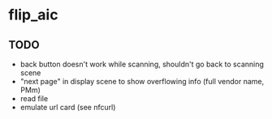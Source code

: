 # flip_aic

## TODO

* back button doesn't work while scanning, shouldn't go back to scanning scene
* "next page" in display scene to show overflowing info (full vendor name, PMm)
* read file
* emulate url card (see nfcurl)
